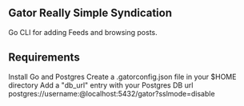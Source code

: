 ## Gator Really Simple Syndication
Go CLI for adding Feeds and browsing posts.

## Requirements
Install Go and Postgres
Create a .gatorconfig.json file in your $HOME directory
Add a "db_url" entry with your Postgres DB url postgres://username:@localhost:5432/gator?sslmode=disable
